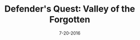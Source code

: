 ---
layout: showcase
title: "Defender's Quest꞉ Valley of the Forgotten"
featured: true
steam: http://store.steampowered.com/app/218410/
ps4: https://www.playstation.com/en-us/games/defenders-quest-valley-of-the-forgotten-dx-ps4/
psvita: https://www.playstation.com/en-us/games/defenders-quest-valley-of-the-forgotten-dx-psvita/
xbox: https://www.microsoft.com/en-us/p/defenders-quest-valley-of-the-forgotten-dx/c1tbcx541jw7
website: http://www.defendersquest.com/1/
date: "7-20-2016"
---